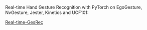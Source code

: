 Real-time Hand Gesture Recognition with PyTorch on EgoGesture, NvGesture, Jester, Kinetics and UCF101:

[Real-time-GesRec](https://github.com/ahmetgunduz/Real-time-GesRec)

